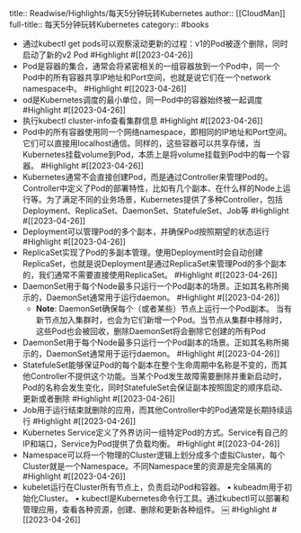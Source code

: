 title:: Readwise/Highlights/每天5分钟玩转Kubernetes
author:: [[CloudMan]]
full-title:: 每天5分钟玩转Kubernetes
category:: #books

- 通过kubectl get pods可以观察滚动更新的过程：v1的Pod被逐个删除，同时启动了新的v2 Pod #Highlight #[[2023-04-26]]
- Pod是容器的集合，通常会将紧密相关的一组容器放到一个Pod中，同一个Pod中的所有容器共享IP地址和Port空间，也就是说它们在一个network namespace中。 #Highlight #[[2023-04-26]]
- od是Kubernetes调度的最小单位，同一Pod中的容器始终被一起调度 #Highlight #[[2023-04-26]]
- 执行kubectl cluster-info查看集群信息 #Highlight #[[2023-04-26]]
- Pod中的所有容器使用同一个网络namespace，即相同的IP地址和Port空间。它们可以直接用localhost通信。同样的，这些容器可以共享存储，当Kubernetes挂载volume到Pod，本质上是将volume挂载到Pod中的每一个容器。 #Highlight #[[2023-04-26]]
- Kubernetes通常不会直接创建Pod，而是通过Controller来管理Pod的。Controller中定义了Pod的部署特性，比如有几个副本、在什么样的Node上运行等。为了满足不同的业务场景，Kubernetes提供了多种Controller，包括Deployment、ReplicaSet、DaemonSet、StatefuleSet、Job等 #Highlight #[[2023-04-26]]
- Deployment可以管理Pod的多个副本，并确保Pod按照期望的状态运行 #Highlight #[[2023-04-26]]
- ReplicaSet实现了Pod的多副本管理。使用Deployment时会自动创建ReplicaSet，也就是说Deployment是通过ReplicaSet来管理Pod的多个副本的，我们通常不需要直接使用ReplicaSet。 #Highlight #[[2023-04-26]]
- DaemonSet用于每个Node最多只运行一个Pod副本的场景。正如其名称所揭示的，DaemonSet通常用于运行daemon。 #Highlight #[[2023-04-26]]
	- **Note**: DaemonSet确保每个（或者某些）节点上运行一个Pod副本。
	  当有新节点加入集群时，也会为它们新增一个Pod。当节点从集群中移除时，这些Pod也会被回收，删除DaemonSet将会删除它创建的所有Pod
- DaemonSet用于每个Node最多只运行一个Pod副本的场景。正如其名称所揭示的，DaemonSet通常用于运行daemon。 #Highlight #[[2023-04-26]]
- StatefuleSet能够保证Pod的每个副本在整个生命周期中名称是不变的，而其他Controller不提供这个功能。当某个Pod发生故障需要删除并重新启动时，Pod的名称会发生变化，同时StatefuleSet会保证副本按照固定的顺序启动、更新或者删除 #Highlight #[[2023-04-26]]
- Job用于运行结束就删除的应用，而其他Controller中的Pod通常是长期持续运行 #Highlight #[[2023-04-26]]
- Kubernetes Service定义了外界访问一组特定Pod的方式。Service有自己的IP和端口，Service为Pod提供了负载均衡。 #Highlight #[[2023-04-26]]
- Namespace可以将一个物理的Cluster逻辑上划分成多个虚拟Cluster，每个Cluster就是一个Namespace。不同Namespace里的资源是完全隔离的 #Highlight #[[2023-04-26]]
- kubelet运行在Cluster所有节点上，负责启动Pod和容器。
  •  kubeadm用于初始化Cluster。
  •  kubectl是Kubernetes命令行工具。通过kubectl可以部署和管理应用，查看各种资源，创建、删除和更新各种组件。
  ￼ #Highlight #[[2023-04-26]]